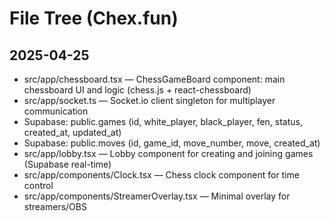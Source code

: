# File Tree (Chex.fun)

## 2025-04-25

- src/app/chessboard.tsx — ChessGameBoard component: main chessboard UI and logic (chess.js + react-chessboard)
- src/app/socket.ts — Socket.io client singleton for multiplayer communication
- Supabase: public.games (id, white_player, black_player, fen, status, created_at, updated_at)
- Supabase: public.moves (id, game_id, move_number, move, created_at)
- src/app/lobby.tsx — Lobby component for creating and joining games (Supabase real-time)
- src/app/components/Clock.tsx — Chess clock component for time control
- src/app/components/StreamerOverlay.tsx — Minimal overlay for streamers/OBS

